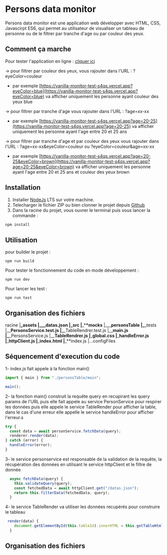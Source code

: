 # Persons data monitor

Persons data monitor est une application web développer avec HTML, CSS, Javascirpt ES6, qui permet au utilisateur de visualiser un tableau de personne ou de le filtrer par tranche d'age ou par couleur des yeux.

## Comment ça marche

Pour tester l'application en ligne : [cliquer ici](https://vanilla-monitor-test-s4qs.vercel.app/)

-> pour filtrer par couleur des yeux, vous rajouter dans l'URL : ?eyeColor=couleur

- par exemple [https://vanilla-monitor-test-s4qs.vercel.app?eyeColor=blue](https://vanilla-monitor-test-s4qs.vercel.app?eyeColor=blue) va afficher uniquement les personne ayant couleur des yeux blue

-> pour filtrer par tranche d'age vous rajouter dans l'URL : ?age=xx-xx

- par exemple [https://vanilla-monitor-test-s4qs.vercel.app?age=20-25](https://vanilla-monitor-test-s4qs.vercel.app?age=20-25) va afficher uniquement les personne ayant l'age entre 20 et 25 ans

-> pour filtrer par tranche d'age et par couleur des yeux vous rajouter dans l'URL : ?age=xx-xx&eyeColor=couleur ou ?eyeColor=couleur&age=xx-xx

- par exemple [https://vanilla-monitor-test-s4qs.vercel.app?age=20-25&eyeColor=brown](https://vanilla-monitor-test-s4qs.vercel.app?age=20-25&eyeColor=brown) va afficher uniquement les personne ayant l'age entre 20 et 25 ans et couleur des yeux brown

## Installation

1. Installer [NodeJs](https://nodejs.org/en/) LTS sur votre machine.
2. Telecharger le fichier ZIP ou bien clonner le projet depuis [Github](https://github.com/salahED/vanilla-monitor-test)
3. Dans la racine du projet, vous ouvrer le terminal puis vous lancer la commande :

```bash
npm install
```

## Utilisation

pour builder le projet :

```
npm run build
```

Pour tester le fonctionnement du code en mode développement :

```
npm run dev
```

Pour lancer les test :

```
npm run test
```

## Organisation des fichiers

racine
|**\_assets
|\_\_\_**datas.json
|**\_src
|**\_\***\*mocks**
|\_\_\_**personsTable
|\_**\_tests
|\_\_**PersonsService.test.js
|\_**\_TableRendrer.test.js
|\_\_**main.js
|\_**\_PersonsService.js
|\_\_**TableRendrer.js
|**\_**global.css
|**\_**handleError.js
|**\_**httpClient.js
|**\_**index.html
|**\_\*\*index.js
|...configFiles

## Séquencement d'execution du code

1- index.js fait appele à la fonction main()

```javascript
import { main } from "./personsTable/main";

main();
```

2- la fonction main() construit la requête query en recupirant les query params de l'URL puis elle fait appele au service PersonService pour respirer les données puis elle appele le service TableRender pour afficher la table, dans le cas d'une erreur elle appelle le service handleError pour afficher l'erreur.s

```javascript
try {
  const data = await personService.fetchData(query);
  renderer.render(data);
} catch (error) {
  handleError(error);
}
```

3- le service personservice est responsable de la validation de la requête, la récupération des données en utilisant le service httpClient et le filtre de donnée

```javascript
  async fetchData(query) {
    this.validateQuery(query);
    const fetchedData = await httpClient.get("/datas.json");
    return this.filterData(fetchedData, query);
  }
```

4- le service TableRender va utiliser les données recupérés pour construire le tableau

```javascript
 render(data) {
    document.getElementById(this.tableId).innerHTML = this.getTableHtml(data);
  }
```

## Organisation des fichiers
